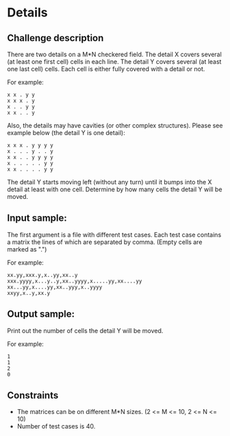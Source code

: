 # Details

## Challenge description

There are two details on a M\*N checkered field. The detail X covers several
(at least one first cell) cells in each line. The detail Y covers several
(at least one last cell) cells. Each cell is either fully covered with a
detail or not.

For example:

    x x . y y
    x x x . y
    x . . y y
    x x . . y

Also, the details may have cavities (or other complex structures). Please see
example below (the detail Y is one detail):

    x x x . y y y y
    x . . . y . . y
    x x . . y y y y
    x . . . . . y y
    x x . . . . y y

The detail Y starts moving left (without any turn) until it bumps into the X
detail at least with one cell. Determine by how many cells the detail Y will
be moved.

## Input sample:

The first argument is a file with different test cases. Each test case
contains a matrix the lines of which are separated by comma. (Empty cells are
marked as ".")

For example:

    xx.yy,xxx.y,x..yy,xx..y
    xxx.yyyy,x...y..y,xx..yyyy,x.....yy,xx....yy
    xx...yy,x....yy,xx..yyy,x..yyyy
    xxyy,x..y,xx.y

## Output sample:

Print out the number of cells the detail Y will be moved.

For example:

    1
    1
    2
    0

## Constraints

* The matrices can be on different M\*N sizes. (2 <= M <= 10, 2 <= N <= 10)
* Number of test cases is 40.

<!--
vim:ft=markdown:
-->
